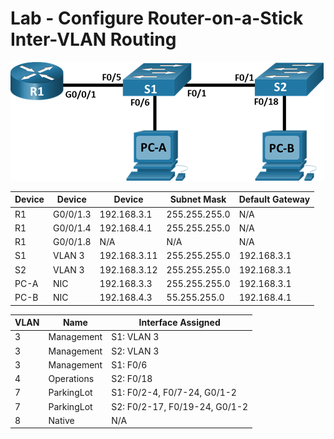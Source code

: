 # Lab - Configure Router-on-a-Stick Inter-VLAN Routing

![](https://github.com/sag81/otus-networks/blob/master/labs/02/schema.png)

Device  | Device    | Device        | Subnet Mask   | Default Gateway
------- | --------- | ------------- | ------------- | -------------
R1	    | G0/0/1.3	| 192.168.3.1	  | 255.255.255.0	| N/A
R1	    | G0/0/1.4	| 192.168.4.1	  | 255.255.255.0	| N/A
R1	    | G0/0/1.8	| N/A	          | N/A	          | N/A
S1	    | VLAN 3	  | 192.168.3.11	| 255.255.255.0	| 192.168.3.1
S2	    | VLAN 3	  | 192.168.3.12	| 255.255.255.0	| 192.168.3.1
PC-A	  | NIC	      | 192.168.3.3	  | 255.255.255.0	| 192.168.3.1
PC-B	  | NIC	      | 192.168.4.3	  | 55.255.255.0	| 192.168.4.1



VLAN  | Name       | Interface Assigned 
----- | ---------  | ------------------------------- 
3     |	Management |	S1: VLAN 3
3     | Management |   S2: VLAN 3
3     | Management |  S1: F0/6
4	    | Operations |	S2: F0/18
7	    | ParkingLot |	S1: F0/2-4, F0/7-24, G0/1-2 
7     | ParkingLot | S2: F0/2-17, F0/19-24, G0/1-2 
8	    | Native	   | N/A 

